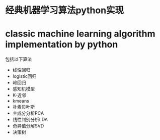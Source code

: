 # 经典机器学习算法python实现
# classic machine learning algorithm implementation by python

包括以下算法
* 线性回归
* logistic回归
* 岭回归
* 感知机模型
* K-近邻
* kmeans
* 朴素贝叶斯
* 主成分分析PCA
* 线性判别分析LDA
* 奇异值分解SVD
* 决策树
